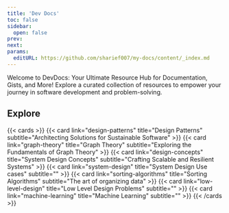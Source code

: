 ```yaml
---
title: 'Dev Docs'
toc: false
sidebar:
  open: false
prev: 
next:
params:
  editURL: https://github.com/sharief007/my-docs/content/_index.md
---
```


Welcome to DevDocs: Your Ultimate Resource Hub for Documentation, Gists, and More! Explore a curated collection of resources to empower your journey in software development and problem-solving. 

## Explore

{{< cards >}}
    {{< card link="design-patterns" title="Design Patterns" subtitle="Architecting Solutions for Sustainable Software" >}}
    {{< card link="graph-theory" title="Graph Theory" subtitle="Exploring the Fundamentals of Graph Theory" >}}
    {{< card link="design-concepts" title="System Design Concepts" subtitle="Crafting Scalable and Resilient Systems" >}}
    {{< card link="system-design" title="System Design Use cases" subtitle="" >}}
    {{< card link="sorting-algorithms" title="Sorting Algorithms" subtitle="The art of organizing data" >}}
    {{< card link="low-level-design" title="Low Level Design Problems" subtitle="" >}}
    {{< card link="machine-learning" title="Machine Learning" subtitle="" >}}
{{< /cards >}}